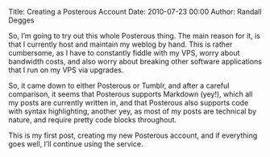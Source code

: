 Title: Creating a Posterous Account
Date: 2010-07-23 00:00
Author: Randall Degges


So, I’m going to try out this whole Posterous thing. The main reason for it, is
that I currently host and maintain my weblog by hand. This is rather cumbersome,
as I have to constantly fiddle with my VPS, worry about bandwidth costs, and
also worry about breaking other software applications that I run on my VPS via
upgrades.

So, it came down to either Posterous or Tumblr, and after a careful comparison,
it seems that Posterous supports Markdown (yey!), which all my posts are
currently written in, and that Posterous also supports code with syntax
highlighting, another yey, as most of my posts are technical by nature, and
require pretty code blocks throughout.

This is my first post, creating my new Posterous account, and if everything goes
well, I’ll continue using the service.
